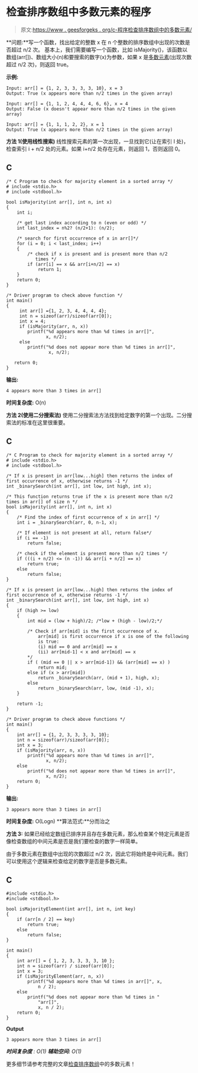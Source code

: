 # 检查排序数组中多数元素的程序

> 原文:[https://www . geesforgeks . org/c-程序检查排序数组中的多数元素/](https://www.geeksforgeeks.org/c-program-to-check-for-majority-element-in-a-sorted-array/)

**问题:**写一个函数，找出给定的整数 x 在 n 个整数的排序数组中出现的次数是否超过 n/2 次。
基本上，我们需要编写一个函数，比如 isMajority()，该函数以数组(arr[])、数组大小(n)和要搜索的数字(x)为参数，如果 x 是[多数元素](https://www.geeksforgeeks.org/majority-element/)(出现次数超过 n/2 次)，则返回 true。

**示例:**

```
Input: arr[] = {1, 2, 3, 3, 3, 3, 10}, x = 3
Output: True (x appears more than n/2 times in the given array)

Input: arr[] = {1, 1, 2, 4, 4, 4, 6, 6}, x = 4
Output: False (x doesn't appear more than n/2 times in the given array)

Input: arr[] = {1, 1, 1, 2, 2}, x = 1
Output: True (x appears more than n/2 times in the given array)
```

**方法 1(使用线性搜索)**
线性搜索元素的第一次出现，一旦找到它(让在索引 I 处)，检查索引 i + n/2 处的元素。如果 i+n/2 处存在元素，则返回 1，否则返回 0。

## C

```
/* C Program to check for majority element in a sorted array */
# include <stdio.h>
# include <stdbool.h>

bool isMajority(int arr[], int n, int x)
{
    int i;

    /* get last index according to n (even or odd) */
    int last_index = n%2? (n/2+1): (n/2);

    /* search for first occurrence of x in arr[]*/
    for (i = 0; i < last_index; i++)
    {
        /* check if x is present and is present more than n/2
           times */
        if (arr[i] == x && arr[i+n/2] == x)
            return 1;
    }
    return 0;
}

/* Driver program to check above function */
int main()
{
     int arr[] ={1, 2, 3, 4, 4, 4, 4};
     int n = sizeof(arr)/sizeof(arr[0]);
     int x = 4;
     if (isMajority(arr, n, x))
        printf("%d appears more than %d times in arr[]",
               x, n/2);
     else
        printf("%d does not appear more than %d times in arr[]",
                x, n/2);

   return 0;
}
```

**输出:**

```
4 appears more than 3 times in arr[]
```

**时间复杂度:** O(n)

**方法 2(使用二分搜索法)**
使用二分搜索法方法找到给定数字的第一个出现。二分搜索法的标准在这里很重要。

## C

```
/* C Program to check for majority element in a sorted array */
# include <stdio.h>
# include <stdbool.h>

/* If x is present in arr[low...high] then returns the index of
first occurrence of x, otherwise returns -1 */
int _binarySearch(int arr[], int low, int high, int x);

/* This function returns true if the x is present more than n/2
times in arr[] of size n */
bool isMajority(int arr[], int n, int x)
{
    /* Find the index of first occurrence of x in arr[] */
    int i = _binarySearch(arr, 0, n-1, x);

    /* If element is not present at all, return false*/
    if (i == -1)
        return false;

    /* check if the element is present more than n/2 times */
    if (((i + n/2) <= (n -1)) && arr[i + n/2] == x)
        return true;
    else
        return false;
}

/* If x is present in arr[low...high] then returns the index of
first occurrence of x, otherwise returns -1 */
int _binarySearch(int arr[], int low, int high, int x)
{
    if (high >= low)
    {
        int mid = (low + high)/2; /*low + (high - low)/2;*/

        /* Check if arr[mid] is the first occurrence of x.
            arr[mid] is first occurrence if x is one of the following
            is true:
            (i) mid == 0 and arr[mid] == x
            (ii) arr[mid-1] < x and arr[mid] == x
        */
        if ( (mid == 0 || x > arr[mid-1]) && (arr[mid] == x) )
            return mid;
        else if (x > arr[mid])
            return _binarySearch(arr, (mid + 1), high, x);
        else
            return _binarySearch(arr, low, (mid -1), x);
    }

    return -1;
}

/* Driver program to check above functions */
int main()
{
    int arr[] = {1, 2, 3, 3, 3, 3, 10};
    int n = sizeof(arr)/sizeof(arr[0]);
    int x = 3;
    if (isMajority(arr, n, x))
        printf("%d appears more than %d times in arr[]",
               x, n/2);
    else
        printf("%d does not appear more than %d times in arr[]",
               x, n/2);
    return 0;
}
```

**输出:**

```
3 appears more than 3 times in arr[]
```

**时间复杂度:** O(Logn)
**算法范式:**分而治之

**方法 3:** 如果已经给定数组已排序并且存在多数元素，那么检查某个特定元素是否像检查数组的中间元素是否是我们要检查的数字一样简单。

由于多数元素在数组中出现的次数超过 n/2 次，因此它将始终是中间元素。我们可以使用这个逻辑来检查给定的数字是否是多数元素。

## C

```
#include <stdio.h>
#include <stdbool.h> 

bool isMajorityElement(int arr[], int n, int key)
{
    if (arr[n / 2] == key)
        return true;
    else
        return false;
}

int main()
{
    int arr[] = { 1, 2, 3, 3, 3, 3, 10 };
    int n = sizeof(arr) / sizeof(arr[0]);
    int x = 3;
    if (isMajorityElement(arr, n, x))
        printf("%d appears more than %d times in arr[]", x,
            n / 2);
    else
        printf("%d does not appear more than %d times in "
            "arr[]",
            x, n / 2);
    return 0;
}
```

**Output**

```
3 appears more than 3 times in arr[]
```

***时间复杂度** : O(1)*
***辅助空间:** O(1)*

更多细节请参考完整的文章[检查排序数组](https://www.geeksforgeeks.org/check-for-majority-element-in-a-sorted-array/)中的多数元素！